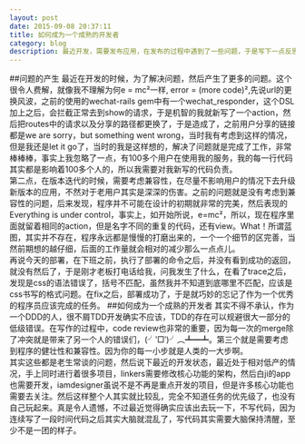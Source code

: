 ```yaml
---
layout: post
date: 2015-09-08 20:37:11
title: 如何成为一个成熟的开发者
category: blog
description: 最近开发，需要发布应用，在发布的过程中遇到了一些问题，于是写下一点反思。
---
```

##问题的产生
最近在开发的时候，为了解决问题，然后产生了更多的问题。这个很令人费解，就像我不理解为何e = mc²一样, error = (more code)²,先说url的更换风波，之前的使用的wechat-rails gem中有一个wechat_responder，这个DSL加上之后，会拦截正常去到show的请求，于是机智的我就新写了一个action，然后把routes中的请求以及分享的路径都更换了，于是造成了，之前用户分享的链接都是we are sorry，but something went wrong，当时我有考虑到这样的情况，但是我还是let it go了，当时的我是这样想的，解决了问题就是完成了工作，非常棒棒棒，事实上我忽略了一点，有100多个用户在使用我的服务，我的每一行代码其实都是影响着100多个人的，所以我需要对我新写的代码负责。   
第二点，在版本迭代的时候，需要考虑兼容性，在尽量不影响用户的情况下去升级新版本的应用，不然对于老用户其实是深深的伤害。之前的问题就是没有考虑到兼容性的问题，后来发现，程序并不可能在设计的初期就非常的完美，然后表现的Everything is under control，事实上，如开始所说，e=mc²，所以，现在程序里面就留着相同的action，但是名字不同的重复的代码，还有view。What！所谓蓝图，其实并不存在，程序永远都是慢慢的打磨出来的，一个一个细节的区完善，当然前期想的越仔细，后面的工作量就会相对的减少那么一点点儿。    
再说今天的部署，在下班之前，执行了部署的命令之后，并没有看到成功的返回，就没有然后了，于是刚才老板打电话给我，问我发生了什么，在看了trace之后，发现是css的语法错误了，括号不匹配，虽然我并不知道到底哪里不匹配，应该是css书写的格式问题。在fix之后，部署成功了，于是就巧妙的忘记了作为一个优秀的程序员应该完成的任务。
##如何成为一个成熟的开发者
其实不得不承认，作为一个DDD的人，很不屑TDD开发确实不应该，TDD的存在可以规避很大一部分的低级错误。在写作的过程中，code review也非常的重要，因为每一次的merge除了冲突就是带来了另一个人的错误们，(╯‵□′)╯︵┻━┻。第三个就是需要考虑到程序的健壮性和兼容性。因为你的每一小步就是人类的一大步啊。    
其实这些都是老生常谈的问题，然后说下最近的开发状态，最近处于相对低产的情况，手上同时进行着很多项目，linkers需要修改核心功能的架构，然后白ji的app也需要开发，iamdesigner虽说不是不再是重点开发的项目，但是许多核心功能也需要去关注。然后这样整个人其实就比较乱，完全不知道任务的优先级了，也没有自己玩起来。真是令人遗憾，不过最近觉得确实应该出去玩一下，不写代码，因为连续写了一段时间代码之后其实大脑就混乱了，写代码其实需要大脑保持清醒，至少不是一团的样子。
